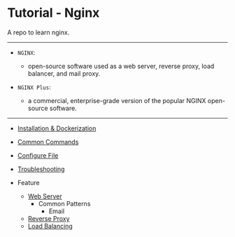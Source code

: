 # Tutorial - Nginx

A repo to learn nginx.

---

- `NGINX`:

  - open-source software used as a web server, reverse proxy, load balancer, and mail proxy.

- `NGINX Plus`:

  - a commercial, enterprise-grade version of the popular NGINX open-source software.

---

- [Installation & Dockerization](./install_docker/install_docker.md)
- [Common Commands](./cmd/cmd.md)
- [Configure File](./cf/cf.md)
- [Troubleshooting](./troubleshooting/troubleshooting.md)

- Feature
  - [Web Server](./web_server/web_server.md)
    - Common Patterns
      - Email
  - [Reverse Proxy](./reverse_proxy/reverse_proxy.md)
  - [Load Balancing](./load_balance/load_balance.md)
